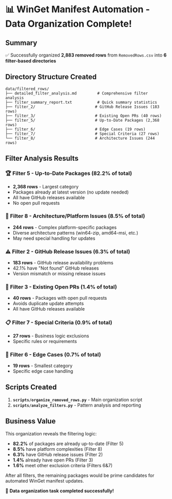 📊 WinGet Manifest Automation - Data Organization Complete!
================================================================

## Summary

✅ Successfully organized **2,883 removed rows** from `RemovedRows.csv` into **6 filter-based directories**

## Directory Structure Created

```
data/filtered_rows/
├── detailed_filter_analysis.md         # Comprehensive filter analysis
├── filter_summary_report.txt           # Quick summary statistics
├── filter_2/                          # GitHub Release Issues (183 rows)
├── filter_3/                          # Existing Open PRs (40 rows)  
├── filter_5/                          # Up-to-Date Packages (2,368 rows)
├── filter_6/                          # Edge Cases (19 rows)
├── filter_7/                          # Special Criteria (27 rows)
└── filter_8/                          # Architecture Issues (244 rows)
```

## Filter Analysis Results

### 🏆 **Filter 5** - Up-to-Date Packages (82.2% of total)
- **2,368 rows** - Largest category
- Packages already at latest version (no update needed)
- All have GitHub releases available
- No open pull requests

### 🔧 **Filter 8** - Architecture/Platform Issues (8.5% of total)  
- **244 rows** - Complex platform-specific packages
- Diverse architecture patterns (win64-zip, amd64-msi, etc.)
- May need special handling for updates

### ⚠️ **Filter 2** - GitHub Release Issues (6.3% of total)
- **183 rows** - GitHub release availability problems
- 42.1% have "Not found" GitHub releases
- Version mismatch or missing release issues

### 🔄 **Filter 3** - Existing Open PRs (1.4% of total)
- **40 rows** - Packages with open pull requests
- Avoids duplicate update attempts
- All have GitHub releases available

### 📋 **Filter 7** - Special Criteria (0.9% of total)
- **27 rows** - Business logic exclusions
- Specific rules or requirements

### 🎯 **Filter 6** - Edge Cases (0.7% of total)
- **19 rows** - Smallest category
- Specific edge case handling

## Scripts Created

1. **`scripts/organize_removed_rows.py`** - Main organization script
2. **`scripts/analyze_filters.py`** - Pattern analysis and reporting

## Business Value

This organization reveals the filtering logic:
- **82.2%** of packages are already up-to-date (Filter 5)
- **8.5%** have platform complexities (Filter 8)  
- **6.3%** have GitHub release issues (Filter 2)
- **1.4%** already have open PRs (Filter 3)
- **1.6%** meet other exclusion criteria (Filters 6&7)

After all filters, the remaining packages would be prime candidates for automated WinGet manifest updates.

🎉 **Data organization task completed successfully!**
